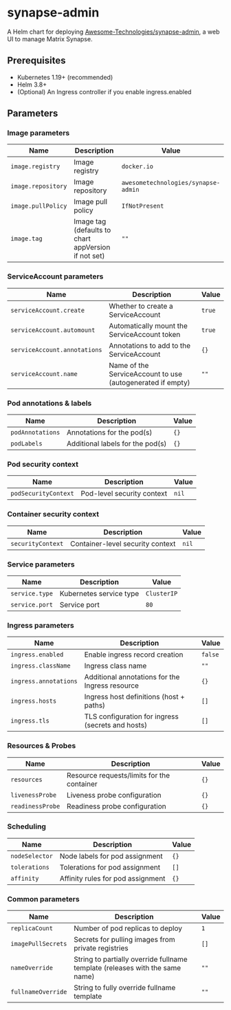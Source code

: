 # synapse-admin

A Helm chart for deploying [Awesome-Technologies/synapse-admin](https://github.com/Awesome-Technologies/synapse-admin), a web UI to manage Matrix Synapse.

## Prerequisites

 - Kubernetes 1.19+ (recommended)
 - Helm 3.8+
 - (Optional) An Ingress controller if you enable ingress.enabled

## Parameters

### Image parameters

| Name               | Description                                         | Value                               |
| ------------------ | --------------------------------------------------- | ----------------------------------- |
| `image.registry`   | Image registry                                      | `docker.io`                         |
| `image.repository` | Image repository                                    | `awesometechnologies/synapse-admin` |
| `image.pullPolicy` | Image pull policy                                   | `IfNotPresent`                      |
| `image.tag`        | Image tag (defaults to chart appVersion if not set) | `""`                                |

### ServiceAccount parameters

| Name                         | Description                                                | Value  |
| ---------------------------- | ---------------------------------------------------------- | ------ |
| `serviceAccount.create`      | Whether to create a ServiceAccount                         | `true` |
| `serviceAccount.automount`   | Automatically mount the ServiceAccount token               | `true` |
| `serviceAccount.annotations` | Annotations to add to the ServiceAccount                   | `{}`   |
| `serviceAccount.name`        | Name of the ServiceAccount to use (autogenerated if empty) | `""`   |

### Pod annotations & labels

| Name             | Description                      | Value |
| ---------------- | -------------------------------- | ----- |
| `podAnnotations` | Annotations for the pod(s)       | `{}`  |
| `podLabels`      | Additional labels for the pod(s) | `{}`  |

### Pod security context

| Name                 | Description                | Value |
| -------------------- | -------------------------- | ----- |
| `podSecurityContext` | Pod-level security context | `nil` |

### Container security context

| Name              | Description                      | Value |
| ----------------- | -------------------------------- | ----- |
| `securityContext` | Container-level security context | `nil` |

### Service parameters

| Name           | Description             | Value       |
| -------------- | ----------------------- | ----------- |
| `service.type` | Kubernetes service type | `ClusterIP` |
| `service.port` | Service port            | `80`        |

### Ingress parameters

| Name                  | Description                                       | Value   |
| --------------------- | ------------------------------------------------- | ------- |
| `ingress.enabled`     | Enable ingress record creation                    | `false` |
| `ingress.className`   | Ingress class name                                | `""`    |
| `ingress.annotations` | Additional annotations for the Ingress resource   | `{}`    |
| `ingress.hosts`       | Ingress host definitions (host + paths)           | `[]`    |
| `ingress.tls`         | TLS configuration for ingress (secrets and hosts) | `[]`    |

### Resources & Probes

| Name             | Description                                | Value |
| ---------------- | ------------------------------------------ | ----- |
| `resources`      | Resource requests/limits for the container | `{}`  |
| `livenessProbe`  | Liveness probe configuration               | `{}`  |
| `readinessProbe` | Readiness probe configuration              | `{}`  |

### Scheduling

| Name           | Description                       | Value |
| -------------- | --------------------------------- | ----- |
| `nodeSelector` | Node labels for pod assignment    | `{}`  |
| `tolerations`  | Tolerations for pod assignment    | `[]`  |
| `affinity`     | Affinity rules for pod assignment | `{}`  |

### Common parameters

| Name               | Description                                                                  | Value |
| ------------------ | ---------------------------------------------------------------------------- | ----- |
| `replicaCount`     | Number of pod replicas to deploy                                             | `1`   |
| `imagePullSecrets` | Secrets for pulling images from private registries                           | `[]`  |
| `nameOverride`     | String to partially override fullname template (releases with the same name) | `""`  |
| `fullnameOverride` | String to fully override fullname template                                   | `""`  |
